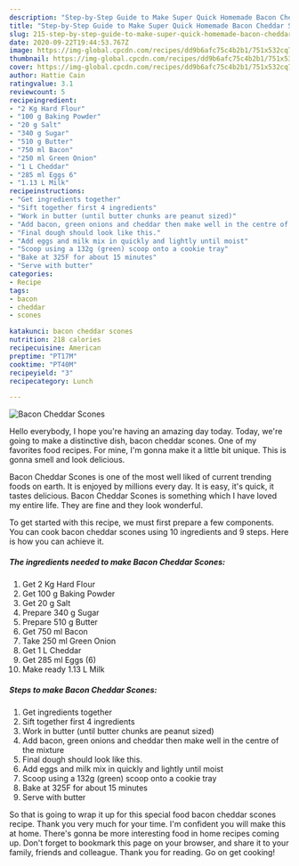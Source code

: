 ```yaml
---
description: "Step-by-Step Guide to Make Super Quick Homemade Bacon Cheddar Scones"
title: "Step-by-Step Guide to Make Super Quick Homemade Bacon Cheddar Scones"
slug: 215-step-by-step-guide-to-make-super-quick-homemade-bacon-cheddar-scones
date: 2020-09-22T19:44:53.767Z
image: https://img-global.cpcdn.com/recipes/dd9b6afc75c4b2b1/751x532cq70/bacon-cheddar-scones-recipe-main-photo.jpg
thumbnail: https://img-global.cpcdn.com/recipes/dd9b6afc75c4b2b1/751x532cq70/bacon-cheddar-scones-recipe-main-photo.jpg
cover: https://img-global.cpcdn.com/recipes/dd9b6afc75c4b2b1/751x532cq70/bacon-cheddar-scones-recipe-main-photo.jpg
author: Hattie Cain
ratingvalue: 3.1
reviewcount: 5
recipeingredient:
- "2 Kg Hard Flour"
- "100 g Baking Powder"
- "20 g Salt"
- "340 g Sugar"
- "510 g Butter"
- "750 ml Bacon"
- "250 ml Green Onion"
- "1 L Cheddar"
- "285 ml Eggs 6"
- "1.13 L Milk"
recipeinstructions:
- "Get ingredients together"
- "Sift together first 4 ingredients"
- "Work in butter (until butter chunks are peanut sized)"
- "Add bacon, green onions and cheddar then make well in the centre of the mixture"
- "Final dough should look like this."
- "Add eggs and milk mix in quickly and lightly until moist"
- "Scoop using a 132g (green) scoop onto a cookie tray"
- "Bake at 325F for about 15 minutes"
- "Serve with butter"
categories:
- Recipe
tags:
- bacon
- cheddar
- scones

katakunci: bacon cheddar scones 
nutrition: 218 calories
recipecuisine: American
preptime: "PT17M"
cooktime: "PT40M"
recipeyield: "3"
recipecategory: Lunch

---
```



![Bacon Cheddar Scones](https://img-global.cpcdn.com/recipes/dd9b6afc75c4b2b1/751x532cq70/bacon-cheddar-scones-recipe-main-photo.jpg)

Hello everybody, I hope you're having an amazing day today. Today, we're going to make a distinctive dish, bacon cheddar scones. One of my favorites food recipes. For mine, I'm gonna make it a little bit unique. This is gonna smell and look delicious.

Bacon Cheddar Scones is one of the most well liked of current trending foods on earth. It is enjoyed by millions every day. It is easy, it's quick, it tastes delicious. Bacon Cheddar Scones is something which I have loved my entire life. They are fine and they look wonderful.




To get started with this recipe, we must first prepare a few components. You can cook bacon cheddar scones using 10 ingredients and 9 steps. Here is how you can achieve it.

<!--inarticleads1-->

##### The ingredients needed to make Bacon Cheddar Scones:

1. Get 2 Kg Hard Flour
1. Get 100 g Baking Powder
1. Get 20 g Salt
1. Prepare 340 g Sugar
1. Prepare 510 g Butter
1. Get 750 ml Bacon
1. Take 250 ml Green Onion
1. Get 1 L Cheddar
1. Get 285 ml Eggs (6)
1. Make ready 1.13 L Milk




<!--inarticleads2-->

##### Steps to make Bacon Cheddar Scones:

1. Get ingredients together
1. Sift together first 4 ingredients
1. Work in butter (until butter chunks are peanut sized)
1. Add bacon, green onions and cheddar then make well in the centre of the mixture
1. Final dough should look like this.
1. Add eggs and milk mix in quickly and lightly until moist
1. Scoop using a 132g (green) scoop onto a cookie tray
1. Bake at 325F for about 15 minutes
1. Serve with butter




So that is going to wrap it up for this special food bacon cheddar scones recipe. Thank you very much for your time. I'm confident you will make this at home. There's gonna be more interesting food in home recipes coming up. Don't forget to bookmark this page on your browser, and share it to your family, friends and colleague. Thank you for reading. Go on get cooking!
